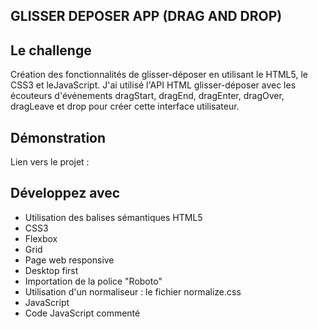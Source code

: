 ## GLISSER DEPOSER APP (DRAG AND DROP)

## Le challenge

Création des fonctionnalités de glisser-déposer en utilisant le HTML5, le CSS3 et leJavaScript. J'ai utilisé l'API HTML glisser-déposer avec les écouteurs d'événements dragStart, dragEnd, dragEnter, dragOver, dragLeave et drop pour créer cette interface utilisateur.

## Démonstration

Lien vers le projet :

## Développez avec

- Utilisation des balises sémantiques HTML5
- CSS3
- Flexbox
- Grid
- Page web responsive
- Desktop first
- Importation de la police "Roboto"
- Utilisation d'un normaliseur : le fichier normalize.css
- JavaScript
- Code JavaScript commenté
